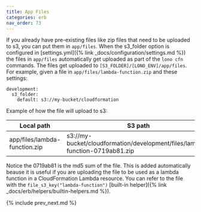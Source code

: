 ```yaml
---
title: App Files
categories: erb
nav_order: 73
---
```


If you already have pre-existing files like zip files that need to be uploaded to s3, you can put them in `app/files`.  When the s3_folder option is configured in [settings.yml]({% link _docs/configuration/settings.md %}) the files in `app/files` automatically get uploaded as part of the `lono cfn` commands. The files get uploaded to `[S3_FOLDER]/[LONO_ENV]/app/files`. For example, given a file in `app/files/lambda-function.zip` and these settings:

```
development:
  s3_folder:
    default: s3://my-bucket/cloudformation
```

Example of how the file will upload to s3:

Local path | S3 path
--- | ---
app/files/lambda-function.zip | s3://my-bucket/cloudformation/development/files/lambda-function-0719ab81.zip

Notice the 0719ab81 is the md5 sum of the file.  This is added automatically beause it is useful if you are uploading the file to be used as a lambda function in a CloudFormation Lambda resource.  You can refer to the file with the `file_s3_key("lambda-function")` [built-in helper]({% link _docs/erb/helpers/builtin-helpers.md %}).

{% include prev_next.md %}
